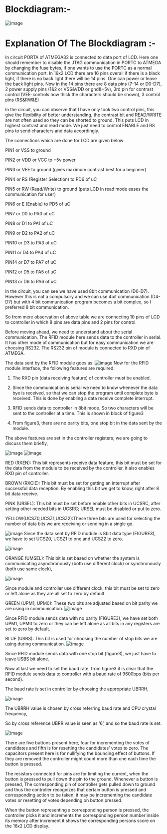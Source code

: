# Blockdiagram:-
![image](https://user-images.githubusercontent.com/101261412/164521482-c3cfc686-f291-4390-b3ca-96622d34c095.png)
# Explanation Of The Blockdiagram :-
In circuit PORTA of ATMEGA32 is connected to data port of LCD. Here one should remember to disable the JTAG communication in PORTC to ATMEGA by changing the fuse bytes, if one wants to use the PORTC as a normal communication port. In 16x2 LCD there are 16 pins overall if there is a black light, if there is no back light there will be 14 pins. One can power or leave the back light pins. Now in the 14 pins there are 8 data pins (7-14 or D0-D7), 2 power supply pins (1&2 or VSS&VDD or gnd&+5v), 3rd pin for contrast control (VEE-controls how thick the characters should be shown), 3 control pins (RS&RW&E)

In the circuit, you can observe that I have only took two control pins, this give the flexibility of better understanding, the contrast bit and READ/WRITE are not often used so they can be shorted to ground. This puts LCD in highest contrast and read mode. We just need to control ENABLE and RS pins to send characters and data accordingly.

The connections which are done for LCD are given below:

PIN1 or VSS to ground

PIN2 or VDD or VCC to +5v power

PIN3 or VEE to ground (gives maximum contrast best for a beginner)

PIN4 or RS (Register Selection) to PD6 of uC

PIN5 or RW (Read/Write) to ground (puts LCD in read mode eases the communication for user)

PIN6 or E (Enable) to PD5 of uC

PIN7 or D0 to PA0 of uC

PIN8 or D1 to PA1 of uC

PIN9 or D2 to PA2 of uC

PIN10 or D3 to PA3 of uC

PIN11 or D4 to PA4 of uC

PIN14 or D7 to PA7 of uC

PIN12 or D5 to PA5 of uC

PIN13 or D6 to PA6 of uC

In the circuit, you can see we have used 8bit communication (D0-D7). However this is not a compulsory and we can use 4bit communication (D4-D7) but with 4 bit communication program becomes a bit complex, so I preferred 8 bit communication.

So from mere observation of above table we are connecting 10 pins of LCD to controller in which 8 pins are data pins and 2 pins for control.

Before moving ahead, we need to understand about the serial communication. The RFID module here sends data to the controller in serial. It has other mode of communication but for easy communication we are choosing RS232. The RS232 pin of module is connected to RXD pin of ATMEGA.

The data sent by the RFID module goes as:
![image](https://user-images.githubusercontent.com/101261412/164522317-e791ae07-dfca-436d-b8f2-e379b564eaed.png)
Now for the RFID module interface, the following features are required:

1. The RXD pin (data receiving feature) of controller must be enabled.

2. Since the communication is serial we need to know whenever the data bye is received, so that we can stop the program until complete byte is received. This is done by enabling a data receive complete interrupt.

3. RFID sends data to controller in 8bit mode. So two characters will be sent to the controller at a time. This is shown in block of figure3

4. From figure3, there are no parity bits, one stop bit in the data sent by the module.

The above features are set in the controller registers; we are going to discuss them briefly,

![image](https://user-images.githubusercontent.com/101261412/164522629-2eef256f-9373-4548-9027-5395eaf3ec56.png)
![image](https://user-images.githubusercontent.com/101261412/164522860-78054ce9-9b67-421b-af4d-5f5b8a78503b.png)

RED (RXEN): This bit represents receive data feature, this bit must be set for the data from the module to be received by the controller, it also enables RXD pin of controller.

BROWN (RXCIE): This bit must be set for getting an interrupt after successful data reception. By enabling this bit we get to know, right after 8 bit data receive.

PINK (URSEL): This bit must be set before enable other bits in UCSRC, after setting other needed bits in UCSRC; URSEL must be disabled or put to zero.

YELLOW(UCSZ0,UCSZ1,UCSZ2):These three bits are used for selecting the number of data bits we are receiving or sending in a single go.

![image](https://user-images.githubusercontent.com/101261412/164523075-31568985-e9de-46e5-87be-b755271d03a6.png)
 Since the data sent by RFID module is 8bit data type (FIGURE3), we have to set UCSZ0, UCSZ1 to one and UCSZ2 to zero.

![image](https://user-images.githubusercontent.com/101261412/164523329-22369d66-0ce6-4453-8e38-262fb2ae5124.png)

ORANGE (UMSEL): This bit is set based on whether the system is communicating asynchronously (both use different clock) or synchronously (both use same clock),

![image](https://user-images.githubusercontent.com/101261412/164523812-48380b98-1d32-4489-9d90-acb7198a6eff.png)

Since module and controller use different clock, this bit must be set to zero or left alone as they are all set to zero by default.

GREEN (UPM1, UPM0): These two bits are adjusted based on bit parity we are using in communication.
![image](https://user-images.githubusercontent.com/101261412/164524062-09427d2c-6981-4eb2-8b27-f55626d7e1ea.png)
 
 Since RFID module sends data with no parity (FIGURE3), we have set both UPM1, UPM0 to zero or they can be left alone as all bits in any registers are set to zero by default.

BLUE (USBS): This bit is used for choosing the number of stop bits we are using during communication.
![image](https://user-images.githubusercontent.com/101261412/164524327-75cf8ea4-f80f-4255-be45-b86dadaa1529.png)

Since RFID module sends data with one stop bit (figure3), we just have to leave USBS bit alone.

Now at last we need to set the baud rate, from figure3 it is clear that the RFID module sends data to controller with a baud rate of 9600bps (bits per second).

The baud rate is set in controller by choosing the appropriate UBRRH,

![image](https://user-images.githubusercontent.com/101261412/164524478-d4f6ceec-0307-415e-8022-6293feb57856.png)

The UBRRH value is chosen by cross referring baud rate and CPU crystal frequency,

  So by cross reference UBRR value is seen as ‘6’, and so the baud rate is set.
  
  ![image](https://user-images.githubusercontent.com/101261412/164524635-8e130a07-8e5a-4a57-be02-41ed5e2ddea7.png)
  
  There are five buttons present here, four for incrementing the votes of candidates and fifth is for resetting the candidates’ votes to zero. The capacitors present here is for nullifying the bouncing effect of buttons. If they are removed the controller might count more than one each time the button is pressed.

The resistors connected for pins are for limiting the current, when the button is pressed to pull down the pin to the ground. Whenever a button is pressed, The corresponding pin of controller gets pulled down to ground and thus the controller recognizes that certain button is pressed and corresponding action to be taken, it may be incrementing the candidate votes or resetting of votes depending on button pressed.

When the button representing a corresponding person is pressed, the controller picks it and increments the corresponding person number inside its memory after increment it shows the corresponding persons score on the 16x2 LCD display.






